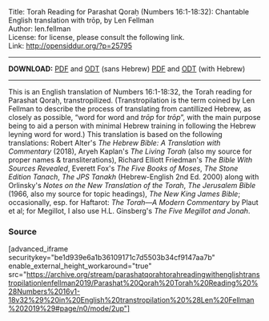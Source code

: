 <html>
<head></head>
<body>
Title: Torah Reading for Parashat Qoraḥ (Numbers 16:1-18:32): Chantable English translation with trōp, by Len Fellman<br />
Author: len.fellman<br />
License: for license, please consult the following link.<br />
Link: <a href="http://opensiddur.org/?p=25795">http://opensiddur.org/?p=25795</a>
<p />
<hr />

<strong>DOWNLOAD:</strong> 
<a href="https://archive.org/download/parashatqorahtorahreadingwithenglishtranstropilationlenfellman2019/Parashat%20Qorah%20Torah%20Reading%20%28Numbers%2016v1-18v32%29%20in%20English%20transtropilation%20%28Len%20Fellman%202019%29%20-%20english%20only.pdf">PDF</a> and <a href="https://archive.org/download/parashatqorahtorahreadingwithenglishtranstropilationlenfellman2019/Parashat%20Qorah%20Torah%20Reading%20%28Numbers%2016v1-18v32%29%20in%20English%20transtropilation%20%28Len%20Fellman%202019%29%20-%20english%20only.odt">ODT</a> (sans Hebrew) 
<a href="https://archive.org/download/parashatqorahtorahreadingwithenglishtranstropilationlenfellman2019/Parashat%20Qorah%20Torah%20Reading%20%28Numbers%2016v1-18v32%29%20in%20English%20transtropilation%20%28Len%20Fellman%202019%29.pdf">PDF</a> and <a href="https://archive.org/download/parashatqorahtorahreadingwithenglishtranstropilationlenfellman2019/Parashat%20Qorah%20Torah%20Reading%20%28Numbers%2016v1-18v32%29%20in%20English%20transtropilation%20%28Len%20Fellman%202019%29.odt">ODT</a> (with Hebrew)

<hr />

This is an English translation of Numbers 16:1-18:32, the Torah reading for Parashat Qoraḥ, transtropilized. (Transtropilation is the term coined by Len Fellman to describe the process of translating from cantillized Hebrew, as closely as possible, “word for word and <em>trōp</em> for <em>trōp</em>”, with the main purpose being to aid a person with minimal Hebrew training in following the Hebrew leyning word for word.) This translation is based on the following translations: Robert Alter's <em>The Hebrew Bible: A Translation with Commentary</em> (2018), Aryeh Kaplan's <em>The Living Torah</em> (also my source for proper names &amp; transliterations), Richard Elliott Friedman's <em>The Bible With Sources Revealed</em>, Everett Fox's <em>The Five Books of Moses</em>, <em>The Stone Edition Tanach</em>, <em>The JPS Tanakh</em> (Hebrew-English 2nd Ed. 2000) along with Orlinsky's <em>Notes on the New Translation of the Torah</em>, <em>The Jerusalem Bible</em> (1966, also my source for topic headings), <em>The New King James Bible</em>; occasionally, esp. for Haftarot: <em>The Torah—A Modern Commentary</em> by Plaut et al; for Megillot, I also use H.L. Ginsberg's <em>The Five Megillot and Jonah</em>.

<h3>Source</h3>

[advanced_iframe securitykey="be1d939e6a1b36109171c7d5503b34cf9147aa7b" enable_external_height_workaround="true" src="https://archive.org/stream/parashatqorahtorahreadingwithenglishtranstropilationlenfellman2019/Parashat%20Qorah%20Torah%20Reading%20%28Numbers%2016v1-18v32%29%20in%20English%20transtropilation%20%28Len%20Fellman%202019%29#page/n0/mode/2up"]
</body>
</html>